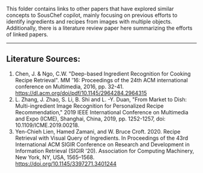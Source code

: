 This folder contains links to other papers that have explored similar concepts to SousChef copilot, mainly focusing on previous efforts to identify ingredients and recipes from images with multiple objects. 
Additionally, there is a literature review paper here summarizing the efforts of linked papers.

** **

## Literature Sources:

1. Chen, J. & Ngo, C.W. "Deep-based Ingredient Recognition for Cooking Recipe Retrieval". MM '16: Proceedings of the 24th ACM international conference on Multimedia, 2016, pp. 32-41. https://dl.acm.org/doi/pdf/10.1145/2964284.2964315
2. L. Zhang, J. Zhao, S. Li, B. Shi and L. -Y. Duan, "From Market to Dish: Multi-ingredient Image Recognition for Personalized Recipe Recommendation," 2019 IEEE International Conference on Multimedia and Expo (ICME), Shanghai, China, 2019, pp. 1252-1257, doi: 10.1109/ICME.2019.00218.
3. Yen-Chieh Lien, Hamed Zamani, and W. Bruce Croft. 2020. Recipe Retrieval with Visual Query of Ingredients. In Proceedings of the 43rd International ACM SIGIR Conference on Research and Development in Information Retrieval (SIGIR '20). Association for Computing Machinery, New York, NY, USA, 1565–1568. https://doi.org/10.1145/3397271.3401244
